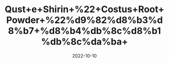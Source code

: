 ---
title: 'Qust+e+Shirin+%22+Costus+Root+Powder+%22%d9%82%d8%b3%d8%b7+%d8%b4%db%8c%d8%b1%db%8c%da%ba+'
date: '2022-10-10' 
metatag: '' 
inventory: '0' 
draft: false 
# meta description 
shortDescripton: 'Qust%ef%bf%bdalso+helps+strengthen+the+liver+and+improve+digestion+and+helps+relieve+asthma.'
description: 'Powder+Form'
longdescription: ''
featured: True
# product Price
price: '100.0'
# Product Short Description
shortDescription: 'Qust%ef%bf%bdalso+helps+strengthen+the+liver+and+improve+digestion+and+helps+relieve+asthma.'
productID: '609FA3C8-9D24-ED11-9968-005056B3A416'
type: 'products'
category: 'Powder+Form' 
thumnailproduct: 'https://eraconnect.blob.core.windows.net/product-images/aminsaddiquidawakhana/609FA3C8-9D24-ED11-9968-005056B3A416.webp' 
images:
  - image: 'https://eraconnect.blob.core.windows.net/product-images/aminsaddiquidawakhana/609FA3C8-9D24-ED11-9968-005056B3A416.webp'  
Variants:
---